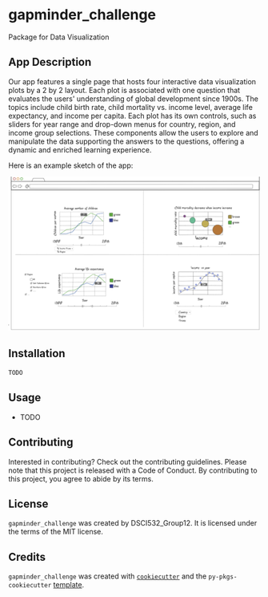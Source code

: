 # gapminder_challenge

Package for Data Visualization

## App Description

Our app features a single page that hosts four interactive data visualization plots by a 2 by 2 layout. Each plot is associated with one question that evaluates the users' understanding of global development since 1900s. The topics include child birth rate, child mortality vs. income level, average life expectancy, and income per capita. Each plot has its own controls, such as sliders for year range and drop-down menus for country, region, and income group selections. These components allow the users to explore and manipulate the data supporting the answers to the questions, offering a dynamic and enriched learning experience.

Here is an example sketch of the app:

![](images/app_sketch.png)

## Installation

```bash
TODO
```

## Usage

- TODO

## Contributing

Interested in contributing? Check out the contributing guidelines. Please note that this project is released with a Code of Conduct. By contributing to this project, you agree to abide by its terms.

## License

`gapminder_challenge` was created by DSCI532_Group12. It is licensed under the terms of the MIT license.

## Credits

`gapminder_challenge` was created with [`cookiecutter`](https://cookiecutter.readthedocs.io/en/latest/) and the `py-pkgs-cookiecutter` [template](https://github.com/py-pkgs/py-pkgs-cookiecutter).
